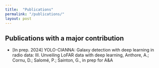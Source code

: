 ```yaml
---
title:  "Publications"
permalink: "/publications/"
layout: post
---
```


## Publications with a major contribution

* [In prep. 2024] YOLO-CIANNA: Galaxy detection with deep learning in radio data: III. Unveiling LoFAR data with deep learning, Anthore, A.;  Cornu, D.; Salomé, P.; Sainton, G., in prep for A&A
